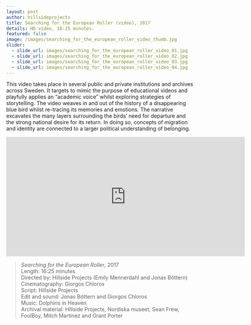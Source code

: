 ```yaml
---
layout: post
author: hillsideprojects
title: Searching for the European Roller (video), 2017
details: HD video, 16:25 minutes.
featured: false
image: /images/searching_for_the_european_roller_video_thumb.jpg
slider:
  - slide_url: images/searching_for_the_european_roller_video_01.jpg
  - slide_url: images/searching_for_the_european_roller_video_02.jpg
  - slide_url: images/searching_for_the_european_roller_video_03.jpg
  - slide_url: images/searching_for_the_european_roller_video_04.jpg
---
```

This video takes place in several public and private institutions and archives across Sweden. It targets to mimic the purpose of educational videos and playfully applies an “academic voice” whilst exploring strategies of storytelling. The video weaves in and out of the history of a disappearing blue bird whilst re-tracing its memories and emotions. The narrative excavates the many layers surrounding the birds’ need for departure and the strong national desire for its return. In doing so, concepts of migration and identity are connected to a larger political understanding of belonging.

<iframe src="https://player.vimeo.com/video/186178075?color=ffffff&title=0&byline=0&portrait=0" width="640" height="320" frameborder="0" webkitallowfullscreen mozallowfullscreen allowfullscreen></iframe>

> *Searching for the European Roller*, 2017<br/> Length: 16:25 minutes<br/> Directed by: Hillside Projects (Emily Mennerdahl and Jonas Böttern)<br/> Cinematography: Giorgos Chloros<br/> Script: Hillside Projects<br/> Edit and sound: Jonas Böttern and Giorgos Chloros<br/> Music: Dolphins in Heaven<br/> Archival material: Hillside Projects, Nordiska museet, Sean Frew, FoolBoy, Mitch Martinez and Grant Porter

